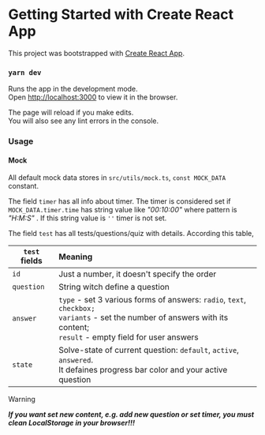 # Getting Started with Create React App

This project was bootstrapped with [Create React App](https://github.com/facebook/create-react-app).

### `yarn dev`

Runs the app in the development mode.\
Open [http://localhost:3000](http://localhost:3000) to view it in the browser.

The page will reload if you make edits.\
You will also see any lint errors in the console.

### Usage

#### Mock
All default mock data stores in `src/utils/mock.ts`, `const MOCK_DATA` constant. 

The field `timer` has all info about timer. The timer is considered set if 
`MOCK_DATA.timer.time` has string value like _"00:10:00"_
where pattern is _"H:M:S"_ . If this string value is `''` timer is not set.

The field `test` has all tests/questions/quiz with details. According this table,

| `test` fields   |      Meaning  |
|----------|:-------------|
| `id` |  Just a number, it doesn't specify the order |
| `question` |    String witch define a question   | 
| `answer` | `type` - set 3 various forms of answers: `radio`, `text`, `checkbox;`<br>`variants` - set the number of answers with its content;<br>`result` - empty field for user answers|
| `state` | Solve-state of current question: `default`, `active`, `answered`.<br>It defaines progress bar color and your active question|


> [!WARNING]  
> ___If you want set new content, e.g. add new question or set timer, you must clean LocalStorage in your browser!!!___
